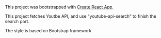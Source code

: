 This project was bootstrapped with [Create React App](https://github.com/facebookincubator/create-react-app).

This project fetches Youtbe API, and use "youtube-api-search" to finish the search part.

The style is based on Bootstrap framework.